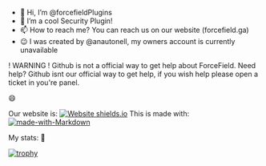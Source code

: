 - 👋 Hi, I’m @forcefieldPlugins
- 👀 I’m a cool Security Plugin!
- 📫 How to reach me? You can reach us on our website (forcefield.ga)
- :wink: I was created by @anautonell, my owners account is currently unavailable

! WARNING ! Github is not a official way to get help about ForceField.
Need help? Github isnt our official way to get help, if you wish help please open a ticket in you're panel.

😄

Our website is: [![Website shields.io](https://img.shields.io/website-up-down-green-red/http/shields.io.svg)](http://shields.io/)
This is made with: [![made-with-Markdown](https://img.shields.io/badge/Made%20with-Markdown-1f425f.svg)](http://commonmark.org)

My stats: :partying_face:

[![trophy](https://github-profile-trophy.vercel.app/?username=ryo-ma&theme=onedark)](https://github.com/ryo-ma/github-profile-trophy)

